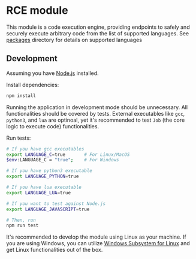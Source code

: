 # RCE module

This module is a code execution engine, providing endpoints to safely and securely execute
arbitrary code from the list of supported languages. See [packages](./packages/) directory for
details on supported languages

## Development

Assuming you have [Node.js](https://nodejs.org/) installed.

Install dependencies:

```bash
npm install
```

Running the application in development mode should be unnecessary. All functionalities should be
covered by tests. External executables like `gcc`, `python3`, and `lua` are optinoal, yet it's
recommended to test `Job` (the core logic to execute code) functionalities.

Run tests:

```bash
# If you have gcc executables
export LANGUAGE_C=true       # For Linux/MacOS
$env:LANGUAGE_C = "true";    # For Windows

# If you have python3 executable
export LANGUAGE_PYTHON=true

# If you have lua executable
export LANGUAGE_LUA=true

# If you want to test against Node.js
export LANGUAGE_JAVASCRIPT=true

# Then, run
npm run test
```

It's recommended to develop the module using Linux as your machine. If you are using Windows, you can
utilize [Windows Subsystem for Linux](https://learn.microsoft.com/en-us/windows/wsl/) and get Linux
functionalities out of the box.
